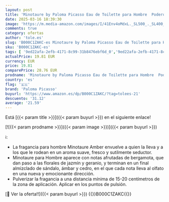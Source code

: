 ```yaml
---
layout: post
title: 'Minotaure by Paloma Picasso Eau de Toilette para Hombre  Poderosa Fragancia Fuerte y Amaderada  Con Estragón Picante  Lirio del Valle y Ámbar  75ml'
date: 2025-03-16 18:39:30
image: 'https://m.media-amazon.com/images/I/41Env4oMdxL._SL500_._SL400_.jpg'
comments: true
category: ofertas
author: 'tole.es'
slug: 'B000C1ZAKC-es Minotaure by Paloma Picasso Eau de Toilette para Hombre...'
sku: 'B000C1ZAKC-es'
tags: [ '9ed22afa-2efb-4171-8c99-31b8476ebf6d_0','9ed22afa-2efb-4171-8c99-31b8476ebf6d_2201','9ed22afa-2efb-4171-8c99-31b8476ebf6d_2401','9ed22afa-2efb-4171-8c99-31b8476ebf6d_4701','9ed22afa-2efb-4171-8c99-31b8476ebf6d_5101','9ed22afa-2efb-4171-8c99-31b8476ebf6d_5501','9ed22afa-2efb-4171-8c99-31b8476ebf6d_6401','9ed22afa-2efb-4171-8c99-31b8476ebf6d_7401','Agua de tocador para hombres','Arborist Merchandising Root','Belleza','BestSellers','Esenciales del día a día: Belleza','Fragancias para hombres','Fragrance_EoSS','Los favoritos de los clientes: Belleza','PERFUMES Y FRAGANCIAS','Perfumes y fragancias','Self Service','Special Features Stores','consumablesbeauty','de','eau','fragance & Nails','paloma picasso','toilette','🇪🇸', ]
actualPrice: 19.81 EUR
currency: EUR
price: 19.81
comparePrice: 28.76 EUR
prodname: 'Minotaure by Paloma Picasso Eau de Toilette para Hombre  Poderosa Fragancia Fuerte y Amaderada  Con Estragón Picante  Lirio del Valle y Ámbar  75ml'
country: 'es'
flag: '🇪🇸'
brand: 'Paloma Picasso'
buyurl: 'https://www.amazon.es/dp/B000C1ZAKC/?tag=tolees-21'
descuento: '31.12'
average: '21.59'
---
```


Está [{{< param title >}}]({{< param buyurl >}}) en el siguiente enlace!

[![{{< param prodname >}}]({{< param image >}})]({{< param buyurl >}})

ℹ️:

- La fragancia para hombre Minotaure Amber envuelve a quien la lleva y a los que le rodean en un aroma suave, fresco y sutilmente seductor.
- Minotaure para Hombre aparece con notas afrutadas de bergamota, que dan paso a las florales de jazmín y geranio, y terminan en un final almizclado de sándalo, ámbar y cedro, en el que cada nota lleva al olfato en una nueva y emocionante dirección.
- Pulverizar la fragancia a una distancia mínima de 15-20 centímetros de la zona de aplicación. Aplicar en los puntos de pulsión.

[🛒 Ver la oferta!!]({{< param buyurl >}})
{{<world>}}B000C1ZAKC{{</world>}}

